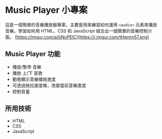# Music Player 小專案
這是一個簡單的音樂播放器專案，主要是用來練習如何運用 `<audio>` 元素來播放音樂。學習如何用 HTML、CSS 和 JavaScript 組合出一個簡單的音樂控制介面。
[https://imgur.com/a/bNoPElC](https://i.imgur.com/tHwmn57.png)

## Music Player 功能
- 播放/暫停 音樂
- 播放 上/下 首歌
- 動態顯示音樂播放進度
- 可透過拖拉進度條，改變當前音樂進度
- 控制音量

## 所用技術
- HTML
- CSS
- JavaScript
